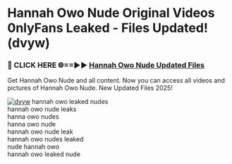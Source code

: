# Hannah Owo Nude Original Videos 0nlyFans Leaked - Files Updated! (dvyw)

<h3>🔴 CLICK HERE 🌐==►► <a href="https://tinyurl.com/yrmya6cz" rel="nofollow">Hannah Owo Nude Updated Files</a></h3>

Get Hannah Owo Nude and all content. Now you can access all videos and pictures of Hannah Owo Nude. New Updated Files 2025!

[![dvyw](https://i.imgur.com/FMdXYCs.gif)](https://tinyurl.com/yrmya6cz)
hannah owo leaked nudes<br>
hannah owo nude leaks<br>
hanna owo nudes<br>
hanna owo nude<br>
hannah owo nude leak<br>
hannah owo nudes leaked<br>
nude hannah owo<br>
hannah owo leaked nude
